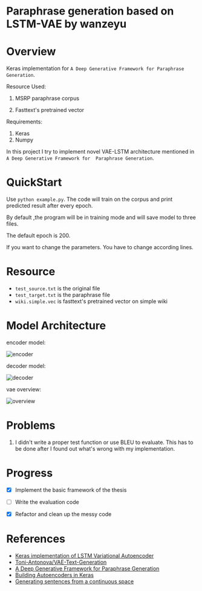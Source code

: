 # Paraphrase generation based on LSTM-VAE by wanzeyu
# Overview
Keras implementation for 
`A Deep Generative Framework for Paraphrase Generation`.

Resource Used:

1. MSRP paraphrase corpus

2. Fasttext's pretrained vector

Requirements:
1. Keras
2. Numpy

In this project I try to implement novel VAE-LSTM architecture mentioned in `A Deep Generative Framework for 
Paraphrase Generation`.

# QuickStart
Use `python example.py`. The code will train on the corpus and 
print predicted result after every epoch.

By default ,the program will be in training mode and will save model 
to three files. 

The default epoch is 200.

If you want to change
the parameters. You have to change according lines.

# Resource
* `test_source.txt` is the original file
* `test_target.txt` is the paraphrase file
* `wiki.simple.vec` is fasttext's pretrained vector on simple 
wiki

# Model Architecture
encoder model:

![encoder](https://github.com/paulx3/keras_generative_pg/raw/master/encoder.png)

decoder model:

![decoder](https://github.com/paulx3/keras_generative_pg/raw/master/generator.png)

vae overview:

![overview](https://github.com/paulx3/keras_generative_pg/raw/master/vae.png)

# Problems
1. I didn't write a proper test function or use BLEU to 
evaluate. This has to be done after I found out what's wrong 
with my implementation.


# Progress
- [x] Implement the basic framework of the thesis
- [ ] Write the evaluation code
- [x] Refactor and clean up the messy code




# References
- [Keras implementation of LSTM Variational Autoencoder](https://github.com/twairball/keras_lstm_vae)
- [Toni-Antonova/VAE-Text-Generation](https://github.com/Toni-Antonova/VAE-Text-Generation)
- [A Deep Generative Framework for Paraphrase Generation](https://arxiv.org/pdf/1709.05074.pdf)
- [Building Autoencoders in Keras](https://blog.keras.io/building-autoencoders-in-keras.html)
- [Generating sentences from a continuous space](https://arxiv.org/abs/1511.06349)
